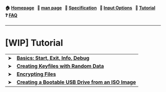 
<h4 align="left">
  🏠&nbsp;<a href="https://github.com/hakavlad/tird">Homepage</a> &nbsp;
  📜&nbsp;<a href="https://github.com/hakavlad/tird/blob/main/docs/MANPAGE.md">man&nbsp;page</a> &nbsp;
  📑&nbsp;<a href="https://github.com/hakavlad/tird/blob/main/docs/SPECIFICATION.md">Specification</a> &nbsp;
  📄&nbsp;<a href="https://github.com/hakavlad/tird/blob/main/docs/INPUT_OPTIONS.md">Input&nbsp;Options</a> &nbsp;
  📖&nbsp;<a href="https://github.com/hakavlad/tird/blob/main/docs/tutorial/README.md">Tutorial</a> &nbsp;
  ❓&nbsp;<a href="https://github.com/hakavlad/tird/blob/main/docs/FAQ.md">FAQ</a>
</h4>

---

# \[WIP] Tutorial

<table>

<tr><td>➤</td><td><b>
<a href="https://github.com/hakavlad/tird/blob/main/docs/tutorial/basics.md">Basics: Start, Exit, Info, Debug</a>
</b></td></tr>

<tr><td>➤</td><td><b>
<a href="https://github.com/hakavlad/tird/blob/main/docs/tutorial/creating_keyfiles.md">Creating Keyfiles with Random Data</a>
</b></td></tr>

<tr><td>➤</td><td><b>
<a href="https://github.com/hakavlad/tird/blob/main/docs/tutorial/encrypting_files.md">Encrypting Files</a>
</b></td></tr>

<tr><td>➤</td><td><b>
<a href="https://github.com/hakavlad/tird/blob/main/docs/tutorial/writing_iso_image.md">Creating a Bootable USB Drive from an ISO Image</a>
</b></td></tr>

</table>
